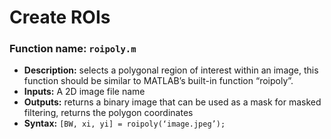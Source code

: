 # Create ROIs

### Function name: `roipoly.m`
*   **Description:** selects a polygonal region of interest within an image, this function should be similar to MATLAB’s built-in function “roipoly”.
*   **Inputs:** A 2D image file name
*   **Outputs:** returns a binary image that can be used as a mask for masked filtering, returns the polygon coordinates
*   **Syntax:** `[BW, xi, yi] = roipoly(‘image.jpeg’);`